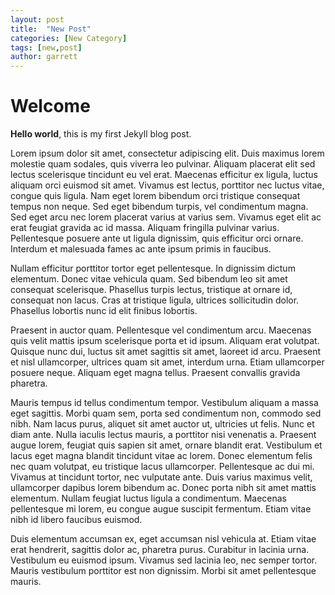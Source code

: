 ```yaml
---
layout: post
title:  "New Post"
categories: [New Category]
tags: [new,post]
author: garrett
---
```


# Welcome

**Hello world**, this is my first Jekyll blog post.

Lorem ipsum dolor sit amet, consectetur adipiscing elit. Duis maximus lorem molestie quam sodales, quis viverra leo pulvinar. Aliquam placerat elit sed lectus scelerisque tincidunt eu vel erat. Maecenas efficitur ex ligula, luctus aliquam orci euismod sit amet. Vivamus est lectus, porttitor nec luctus vitae, congue quis ligula. Nam eget lorem bibendum orci tristique consequat tempus non neque. Sed eget bibendum turpis, vel condimentum magna. Sed eget arcu nec lorem placerat varius at varius sem. Vivamus eget elit ac erat feugiat gravida ac id massa. Aliquam fringilla pulvinar varius. Pellentesque posuere ante ut ligula dignissim, quis efficitur orci ornare. Interdum et malesuada fames ac ante ipsum primis in faucibus.

Nullam efficitur porttitor tortor eget pellentesque. In dignissim dictum elementum. Donec vitae vehicula quam. Sed bibendum leo sit amet consequat scelerisque. Phasellus turpis lectus, tristique at ornare id, consequat non lacus. Cras at tristique ligula, ultrices sollicitudin dolor. Phasellus lobortis nunc id elit finibus lobortis.

Praesent in auctor quam. Pellentesque vel condimentum arcu. Maecenas quis velit mattis ipsum scelerisque porta et id ipsum. Aliquam erat volutpat. Quisque nunc dui, luctus sit amet sagittis sit amet, laoreet id arcu. Praesent et nisl ullamcorper, ultrices quam sit amet, interdum urna. Etiam ullamcorper posuere neque. Aliquam eget magna tellus. Praesent convallis gravida pharetra.

Mauris tempus id tellus condimentum tempor. Vestibulum aliquam a massa eget sagittis. Morbi quam sem, porta sed condimentum non, commodo sed nibh. Nam lacus purus, aliquet sit amet auctor ut, ultricies ut felis. Nunc et diam ante. Nulla iaculis lectus mauris, a porttitor nisi venenatis a. Praesent augue lorem, feugiat quis sapien sit amet, ornare blandit erat. Vestibulum et lacus eget magna blandit tincidunt vitae ac lorem. Donec elementum felis nec quam volutpat, eu tristique lacus ullamcorper. Pellentesque ac dui mi. Vivamus at tincidunt tortor, nec vulputate ante. Duis varius maximus velit, ullamcorper dapibus lorem bibendum ac. Donec porta nibh sit amet mattis elementum. Nullam feugiat luctus ligula a condimentum. Maecenas pellentesque mi lorem, eu congue augue suscipit fermentum. Etiam vitae nibh id libero faucibus euismod.

Duis elementum accumsan ex, eget accumsan nisl vehicula at. Etiam vitae erat hendrerit, sagittis dolor ac, pharetra purus. Curabitur in lacinia urna. Vestibulum eu euismod ipsum. Vivamus sed lacinia leo, nec semper tortor. Mauris vestibulum porttitor est non dignissim. Morbi sit amet pellentesque mauris.